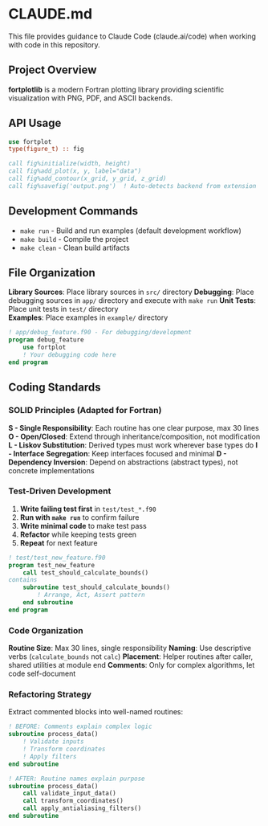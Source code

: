# CLAUDE.md

This file provides guidance to Claude Code (claude.ai/code) when working with code in this repository.

## Project Overview

**fortplotlib** is a modern Fortran plotting library providing scientific visualization with PNG, PDF, and ASCII backends.

## API Usage

```fortran
use fortplot
type(figure_t) :: fig

call fig%initialize(width, height)
call fig%add_plot(x, y, label="data")
call fig%add_contour(x_grid, y_grid, z_grid)
call fig%savefig('output.png')  ! Auto-detects backend from extension
```

## Development Commands

- `make run` - Build and run examples (default development workflow)
- `make build` - Compile the project
- `make clean` - Clean build artifacts

## File Organization

**Library Sources**: Place library sources in `src/` directory
**Debugging**: Place debugging sources in `app/` directory and execute with `make run`
**Unit Tests**: Place unit tests in `test/` directory  
**Examples**: Place examples in `example/` directory

```fortran
! app/debug_feature.f90 - For debugging/development
program debug_feature
    use fortplot
    ! Your debugging code here
end program
```

## Coding Standards

### SOLID Principles (Adapted for Fortran)

**S - Single Responsibility**: Each routine has one clear purpose, max 30 lines
**O - Open/Closed**: Extend through inheritance/composition, not modification  
**L - Liskov Substitution**: Derived types must work wherever base types do
**I - Interface Segregation**: Keep interfaces focused and minimal
**D - Dependency Inversion**: Depend on abstractions (abstract types), not concrete implementations

### Test-Driven Development

1. **Write failing test first** in `test/test_*.f90`
2. **Run with `make run`** to confirm failure
3. **Write minimal code** to make test pass
4. **Refactor** while keeping tests green
5. **Repeat** for next feature

```fortran
! test/test_new_feature.f90
program test_new_feature
    call test_should_calculate_bounds()
contains
    subroutine test_should_calculate_bounds()
        ! Arrange, Act, Assert pattern
    end subroutine
end program
```

### Code Organization

**Routine Size**: Max 30 lines, single responsibility
**Naming**: Use descriptive verbs (`calculate_bounds` not `calc`)
**Placement**: Helper routines after caller, shared utilities at module end
**Comments**: Only for complex algorithms, let code self-document

### Refactoring Strategy

Extract commented blocks into well-named routines:
```fortran
! BEFORE: Comments explain complex logic
subroutine process_data()
    ! Validate inputs
    ! Transform coordinates  
    ! Apply filters
end subroutine

! AFTER: Routine names explain purpose
subroutine process_data()
    call validate_input_data()
    call transform_coordinates()
    call apply_antialiasing_filters()
end subroutine
```